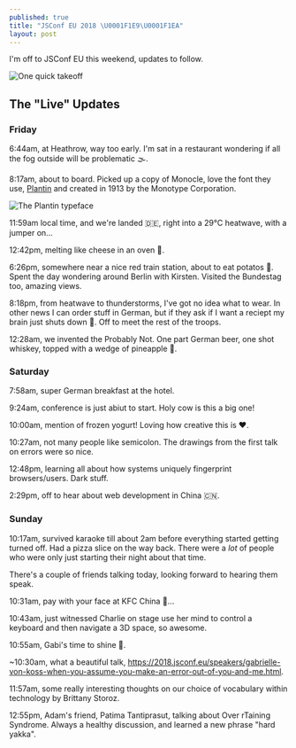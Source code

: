 ```yaml
---
published: true
title: "JSConf EU 2018 \U0001F1E9\U0001F1EA"
layout: post
---
```


I'm off to JSConf EU this weekend, updates to follow.

![One quick takeoff](https://www.ft.com/__origami/service/image/v2/images/raw/https%3A%2F%2Fmedia.giphy.com%2Fmedia%2FO3vYsqwHt1NV6%2Fgiphy.gif?source=uncomplicated.systems)

## The "Live" Updates

### Friday

6:44am, at Heathrow, way too early. I'm sat in a restaurant wondering if all the fog outside will be problematic 🌫️.

8:17am, about to board. Picked up a copy of Monocle, love the font they use, [Plantin](https://en.m.wikipedia.org/wiki/Plantin_(typeface)) and created in 1913 by the Monotype Corporation.

![The Plantin typeface](https://www.ft.com/__origami/service/image/v2/images/raw/https%3A%2F%2Flh3.googleusercontent.com%2FZPRPb0SO3sn1VSzw3alHuK_kLHfTENL9mhQ84eAuqFQIHcWcLjyFQkTt-QYIxtR5O8fC1Mf-emTiscqdGwLQhO4-3Bihn9OWBDviy5jJMatinUDngRZayNl67fDzyD8G_oU6pwgz6GCqioBSpG34UbwXVnnGlqhVH3uit5ikiBvbkWBte5lTtdduQFlek3j1LKcSc2gSpejP9QikFotpx_mArJ0vk--vLLxMm1QhJ-3RjQvdQ90T9Uhwup7YLCkR1JdybvZ_-yg-sy8Fu7NCQO2F-E_xJqyhD0XtHGVysp_Q8p8-RkwuSjYChU9N0jCgStcaM70xcIoCPF9IW2GUR4oLK_6E8wJgvEqezxOyllN0n82BETHqxdinyf_xFSIwL6XP67voeQQLOnS1PNpjrdpOu3MutPsa63DeZXicxzbhoexCEnTEhrV2GuTjKjVNUsEQETaMFsTC6AzAFugCiAVvvODFI4mXO4zE_bBu01CdIsgI8pQuuYZW8FB4puN3g0PED350cf9jwMSgko9rRDI984Vb7r3NtvgH_laelbIgqzsxA9nbLw2zJEVYhUT8Ai8IEpP0eFgGezUdebHvOXzvfRxdMMfBan5_U6P2%3Ds1442-no?source=uncomplicated.systems&width=1024)

11:59am local time, and we're landed 🇩🇪, right into a 29°C heatwave, with a jumper on...

12:42pm, melting like cheese in an oven 🧀.

6:26pm, somewhere near a nice red train station, about to eat potatos 🥔. Spent the day wondering around Berlin with Kirsten. Visited the Bundestag too, amazing views.

8:18pm, from heatwave to thunderstorms, I've got no idea what to wear. In other news I can order stuff in German, but if they ask if I want a reciept my brain just shuts down 🤷. Off to meet the rest of the troops.

12:28am, we invented the Probably Not. One part German beer, one shot whiskey, topped with a wedge of pineapple 🍍.

### Saturday

7:58am, super German breakfast at the hotel.

9:24am, conference is just abiut to start. Holy cow is this a big one!

10:00am, mention of frozen yogurt! Loving how creative this is ♥️.

10:27am, not many people like semicolon. The drawings from the first talk on errors were so nice.

12:48pm, learning all about how systems uniquely fingerprint browsers/users. Dark stuff.

2:29pm, off to hear about web development in China 🇨🇳.

### Sunday

10:17am, survived karaoke till about 2am before everything started getting turned off. Had a pizza slice on the way back. There were a _lot_ of people who were only just starting their night about that time.

There's a couple of friends talking today, looking forward to hearing them speak.

10:31am, pay with your face at KFC China 🐔...

10:43am, just witnessed Charlie on stage use her mind to control a keyboard and then navigate a 3D space, so awesome.

10:55am, Gabi's time to shine 🙌.

~10:30am, what a beautiful talk, https://2018.jsconf.eu/speakers/gabrielle-von-koss-when-you-assume-you-make-an-error-out-of-you-and-me.html.

11:57am, some really interesting thoughts on our choice of vocabulary within technology by Brittany Storoz.

12:55pm, Adam's friend, Patima Tantiprasut, talking about Over rTaining Syndrome. Always a healthy discussion, and learned a new phrase "hard yakka".